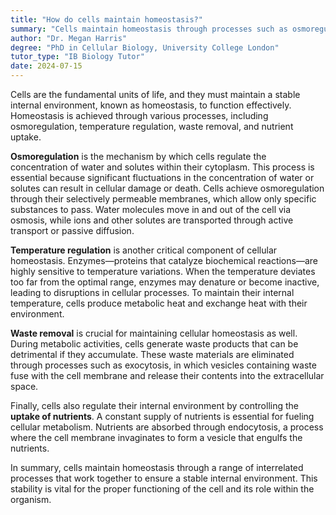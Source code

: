 ```yaml
---
title: "How do cells maintain homeostasis?"
summary: "Cells maintain homeostasis through processes such as osmoregulation, temperature regulation, waste removal, and nutrient uptake."
author: "Dr. Megan Harris"
degree: "PhD in Cellular Biology, University College London"
tutor_type: "IB Biology Tutor"
date: 2024-07-15
---
```


Cells are the fundamental units of life, and they must maintain a stable internal environment, known as homeostasis, to function effectively. Homeostasis is achieved through various processes, including osmoregulation, temperature regulation, waste removal, and nutrient uptake.

**Osmoregulation** is the mechanism by which cells regulate the concentration of water and solutes within their cytoplasm. This process is essential because significant fluctuations in the concentration of water or solutes can result in cellular damage or death. Cells achieve osmoregulation through their selectively permeable membranes, which allow only specific substances to pass. Water molecules move in and out of the cell via osmosis, while ions and other solutes are transported through active transport or passive diffusion.

**Temperature regulation** is another critical component of cellular homeostasis. Enzymes—proteins that catalyze biochemical reactions—are highly sensitive to temperature variations. When the temperature deviates too far from the optimal range, enzymes may denature or become inactive, leading to disruptions in cellular processes. To maintain their internal temperature, cells produce metabolic heat and exchange heat with their environment.

**Waste removal** is crucial for maintaining cellular homeostasis as well. During metabolic activities, cells generate waste products that can be detrimental if they accumulate. These waste materials are eliminated through processes such as exocytosis, in which vesicles containing waste fuse with the cell membrane and release their contents into the extracellular space.

Finally, cells also regulate their internal environment by controlling the **uptake of nutrients**. A constant supply of nutrients is essential for fueling cellular metabolism. Nutrients are absorbed through endocytosis, a process where the cell membrane invaginates to form a vesicle that engulfs the nutrients.

In summary, cells maintain homeostasis through a range of interrelated processes that work together to ensure a stable internal environment. This stability is vital for the proper functioning of the cell and its role within the organism.
    
